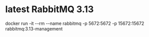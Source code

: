 # latest RabbitMQ 3.13

docker run -it --rm --name rabbitmq -p 5672:5672 -p 15672:15672 rabbitmq:3.13-management
